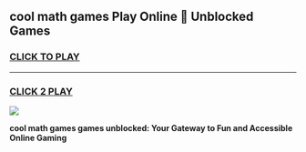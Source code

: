 
## cool math games Play Online 👋 Unblocked Games
<h3>
<a href="https://news.freeplayer.one?title=cool_math_games&ref=17CMG">CLICK TO PLAY</a></h3>
<hr>

<h3>
<a href="https://news.freeplayer.one?title=cool_math_games&ref=17CMG">CLICK 2 PLAY</a>
  
</h3>

<a href="https://news.freeplayer.one?title=cool_math_games&ref=17CMG/"><img src="https://clearcache.store/games.png"></a>


**cool math games games unblocked: Your Gateway to Fun and Accessible Online Gaming**
